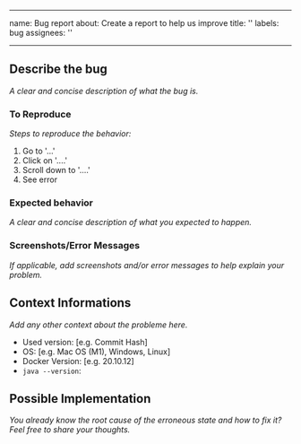 <!--
 * Copyright (c) 2023 SAP SE 
 * Copyright (c) 2023 T-Systems International GmbH 
 * Copyright (c) 2023 Contributors to the Eclipse Foundation
 *
 * See the NOTICE file(s) distributed with this work for additional
 * information regarding copyright ownership.
 *
 * This program and the accompanying materials are made available under the
 * terms of the Apache License, Version 2.0 which is available at
 * https://www.apache.org/licenses/LICENSE-2.0.
 *
 * Unless required by applicable law or agreed to in writing, software
 * distributed under the License is distributed on an "AS IS" BASIS, WITHOUT
 * WARRANTIES OR CONDITIONS OF ANY KIND, either express or implied. See the
 * License for the specific language governing permissions and limitations
 * under the License.
 *
 * SPDX-License-Identifier: Apache-2.0
-->

---
name: Bug report
about: Create a report to help us improve
title: ''
labels: bug
assignees: ''

---

## Describe the bug

_A clear and concise description of what the bug is._

### To Reproduce

_Steps to reproduce the behavior:_

1. Go to '...'
2. Click on '....'
3. Scroll down to '....'
4. See error

### Expected behavior

_A clear and concise description of what you expected to happen._

### Screenshots/Error Messages

_If applicable, add screenshots and/or error messages to help explain your problem._

## Context Informations

_Add any other context about the probleme here._

- Used version: [e.g. Commit Hash]
- OS: [e.g. Mac OS (M1), Windows, Linux]
- Docker Version: [e.g. 20.10.12]
- `java --version`:

## Possible Implementation

_You already know the root cause of the erroneous state and how to fix it? Feel free to share your thoughts._
